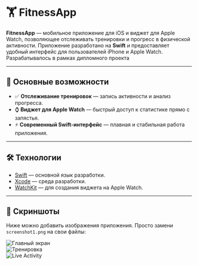 # 🏋️ FitnessApp

**FitnessApp** — мобильное приложение для iOS и виджет для Apple Watch, позволяющее отслеживать тренировки и прогресс в физической активности. Приложение разработано на **Swift** и предоставляет удобный интерфейс для пользователей iPhone и Apple Watch.
Разрабатывалось в рамках дипломного проекта

---

## 📱 Основные возможности

- ✅ **Отслеживание тренировок** — запись активности и анализ прогресса.  
- ⌚ **Виджет для Apple Watch** — быстрый доступ к статистике прямо с запястья.  
- ⚡ **Современный Swift-интерфейс** — плавная и стабильная работа приложения.  

---

## 🛠 Технологии

- [Swift](https://developer.apple.com/swift/) — основной язык разработки.  
- [Xcode](https://developer.apple.com/xcode/) — среда разработки.  
- [WatchKit](https://developer.apple.com/documentation/watchkit) — для создания виджета на Apple Watch.  

---

## 📸 Скриншоты

Ниже можно добавить изображения приложения. Просто замени `screenshot1.png` на свои файлы:

![Главный экран](<img width="1170" height="2532" alt="IMG_2521" src="https://github.com/user-attachments/assets/2f77f3c6-4c45-415f-8a6f-70470659aea7" />)  
![Тренировка](<img width="396" height="484" alt="incoming-8AFC0B88-7606-4ABF-9543-A21599D57D53" src="https://github.com/user-attachments/assets/74326911-54d9-473e-bbff-c6ab125332ea" />)  
![Live Activity](<img width="1170" height="2532" alt="IMG_2530" src="https://github.com/user-attachments/assets/466c1342-3ec3-4cf4-98bb-521ad21268e9" />)
